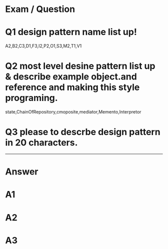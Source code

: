 # Exam / Question

# Q1 design pattern name list up!

A2,B2,C3,D1,F3,I2,P2,O1,S3,M2,T1,V1

# Q2 most level desine pattern list up & describe example object.and reference and making this style programing.

state,ChainOfRepository,cmoposite,mediator,Memento,Interpretor


# Q3 please to descrbe design pattern in 20 characters.















-------------------------------
# Answer

# A1

# A2


# A3



